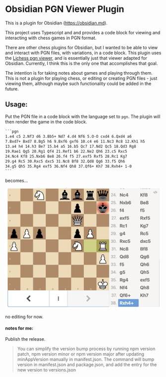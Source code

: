 # Obsidian PGN Viewer Plugin

This is a plugin for Obsidian (https://obsidian.md).

This project uses Typescript and and provides a code block for viewing and interacting with chess games in PGN format.

There are other chess plugins for Obsidian, but I wanted to be able to view and interact with PGN files, with variations, in a code block. This plugin uses the [Lichess pgn viewer](https://github.com/lichess-org/pgn-viewer), and is essentially just that viewer adapted for Obsidian. Currently, I think this is the only one that accomplishes that goal.

The intention is for taking notes about games and playing through them. This is not a plugin for playing chess, or editing or creating PGN files - just viewing them, although maybe such functionality could be added in the future.

## Usage:

Put the PGN file in a code block with the language set to `pgn`. The plugin will then render the game in the code block.

````
```pgn
1.e4 c5 2.Nf3 d6 3.Bb5+ Nd7 4.d4 Nf6 5.O-O cxd4 6.Qxd4 a6
7.Bxd7+ Bxd7 8.Bg5 h6 9.Bxf6 gxf6 10.c4 e6 11.Nc3 Rc8 12.Kh1 h5
13.a4 h4 14.h3 Be7 15.b4 a5 16.b5 Qc7 17.Nd2 Qc5 18.Qd3 Rg8
19.Rae1 Qg5 20.Rg1 Qf4 21.Ref1 b6 22.Ne2 Qh6 23.c5 Rxc5
24.Nc4 Kf8 25.Nxb6 Be8 26.f4 f5 27.exf5 Rxf5 28.Rc1 Kg7
29.g4 Rc5 30.Rxc5 dxc5 31.Nc8 Bf8 32.Qd8 Qg6 33.f5 Qh6
34.g5 Qh5 35.Rg4 exf5 36.Nf4 Qh8 37.Qf6+ Kh7 38.Rxh4+ 1-0
```
````

becomes...

![Sad Queen](assets/ivanchuk_vs_kaspararov.png)

no editing for now.

#### notes for me:

Publish the release.

> You can simplify the version bump process by running npm version patch, npm version minor or npm version major after updating minAppVersion manually in manifest.json. The command will bump version in manifest.json and package.json, and add the entry for the new version to versions.json
